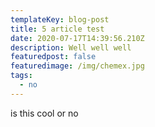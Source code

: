 ```yaml
---
templateKey: blog-post
title: 5 article test
date: 2020-07-17T14:39:56.210Z
description: Well well well
featuredpost: false
featuredimage: /img/chemex.jpg
tags:
  - no
---
```

is this cool or no